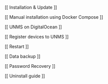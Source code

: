 [[ Installation & Update ]]

[[ Manual installation using Docker Compose ]]

[[ UNMS on DigitalOcean ]]

[[ Register devices to UNMS ]]

[[ Restart ]]

[[ Data backup ]]

[[ Password Recovery ]]

[[ Uninstall guide ]]


